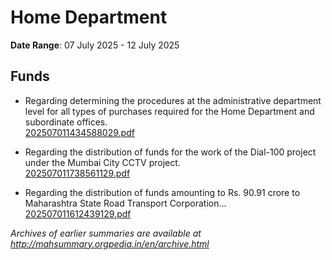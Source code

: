 # Home Department

**Date Range**: 07 July 2025 - 12 July 2025


## Funds
- Regarding determining the procedures at the administrative department level for all types of purchases required for the Home Department and subordinate offices.\
  [202507011434588029.pdf](https://gr.maharashtra.gov.in/Site/Upload/Government%20Resolutions/English/202507011434588029.pdf)

- Regarding the distribution of funds for the work of the Dial-100 project under the Mumbai City CCTV project.\
  [202507011738561129.pdf](https://gr.maharashtra.gov.in/Site/Upload/Government%20Resolutions/English/202507011738561129.pdf)

- Regarding the distribution of funds amounting to Rs. 90.91 crore to Maharashtra State Road Transport Corporation...\
  [202507011612439129.pdf](https://gr.maharashtra.gov.in/Site/Upload/Government%20Resolutions/English/202507011612439129.pdf)


*Archives of earlier summaries are available at http://mahsummary.orgpedia.in/en/archive.html*